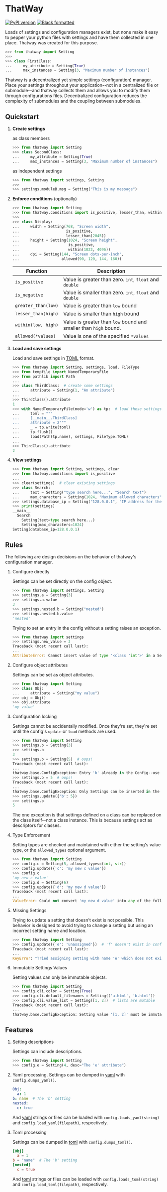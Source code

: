 ThatWay
=======
[![PyPI version](https://img.shields.io/pypi/v/thatway.svg)](https://pypi.org/project/thatway/)
[![Black formatted](https://img.shields.io/badge/code%20style-black-000000.svg)](https://github.com/psf/black)


Loads of settings and configuration managers exist, but none make it easy to pepper your python files with settings and have them collected in one place. Thatway was created for this purpose.

```python
>>> from thatway import Setting
>>>
>>> class FirstClass:
...     my_attribute = Setting(True)
...     max_instances = Setting(3, "Maximum number of instances")

```

Thatway is a decentralized yet simple settings (configuration) manager. Place your settings throughout your application--not in a centralized file or submodule--and thatway collects them and allows you to modify them through configurations files. Decentralized configuration reduces the complexity of submodules and the coupling between submodules.

Quickstart
----------

1. **Create settings**

   as class members

      ```python
      >>> from thatway import Setting    
      >>> class SecondClass:
      ...     my_attribute = Setting(True)
      ...     max_instances = Setting(3, "Maximum number of instances")

      ```

   as independent settings

      ```python
      >>> from thatway import settings, Setting
      >>>
      >>> settings.moduleB.msg = Setting("This is my message")

      ```

2. **Enforce conditions** (optionally)

   ```python
   >>> from thatway import Setting
   >>> from thatway.conditions import is_positive, lesser_than, within, allowed
   >>>
   >>> class Display:
   ...     width = Setting(768, "Screen width", 
   ...                     is_positive,
   ...                     lesser_than(2045))
   ...     height = Setting(1024, "Screen height",
   ...                      is_positive, 
   ...                      within(1023, 4096))
   ...     dpi = Setting(144, "Screen dots-per-inch",
   ...                   allowed(90, 120, 144, 160)) 

   ```

   | Function            | Description                         |
   |---------------------|-------------------------------------|
   | `is_positive`       | Value is greater than zero.  `int`, `float` and `double` |
   | `is_negative`       | Value is smaller than zero. `int`, `float` and `double` |
   | `greater_than(low)` | Value is greater than `low` bound |
   | `lesser_than(high)` | Value is smaller than `high` bound |
   | `within(low, high)` | Value is greater than `low` bound and smaller than `high` bound. |
   | `allowed(*values)`  | Value is one of the specified `*values` |

3. **Load and save settings**

   Load and save settings in [TOML](https://toml.io/en/) format.

    

    ```python
    >>> from thatway import Setting, settings, load, FileType
    >>> from tempfile import NamedTemporaryFile
    >>> from pathlib import Path
    ...
    >>> class ThirdClass:  # create some settings
    ...     attribute = Setting(1, "An attribute")
    ...
    >>> ThirdClass().attribute
    1
    >>> with NamedTemporaryFile(mode='w') as tp:  # load these settings from a file
    ...     toml = """
    ...     [__main__.ThirdClass]
    ...     attribute = 2"""
    ...     _ = tp.write(toml)
    ...     tp.flush()
    ...     load(Path(tp.name), settings, FileType.TOML)
    ...
    >>> ThirdClass().attribute
    2

    ```

3. **View settings**

    ```python
    >>> from thatway import Setting, settings, clear
    >>> from thatway.conditions import is_positive
    ...
    >>> clear(settings)  # clear existing settings
    >>> class Search:
    ...     text = Setting("type search here...", "Search text")
    ...     max_characters = Setting(1024, "Maximum allowed characters", is_positive)
    >>> settings.database_ip = Setting("128.0.0.1", "IP address for the database connection")
    >>> print(settings)
    __main__
      Search
        Setting(text=type search here...)
        Setting(max_characters=1024)
    Setting(database_ip=128.0.0.1)
    
    ```

Rules
-----

The following are design decisions on the behavior of thatway's configuration
manager.

1. Configure directly


    Settings can be set directly on the config object.

    ```python
    >>> from thatway import settings, Setting
    >>> settings.a = Setting(3)
    >>> settings.a.value
    3
    >>> settings.nested.b = Setting("nested")
    >>> settings.nested.b.value
    'nested'

    ```

    Trying to set an entry in the config without a setting raises an exception.

    ```python
    >>> from thatway import settings
    >>> settings.new_value = 3
    Traceback (most recent call last):
    ...
    AttributeError: Cannot insert value of type '<class 'int'>' in a SettingsManager.

    ```

2. Configure object attributes

    Settings can be set as object attributes.

    ```python
    >>> from thatway import Setting
    >>> class Obj:
    ...     attribute = Setting("my value")
    >>> obj = Obj()
    >>> obj.attribute
    'my value'

    ```

3. Configuration locking

    Settings cannot be accidentally modified. Once they're set, they're set until
    the config's ``update`` or ``load`` methods are used.

    ```python
    >>> from thatway import Setting
    >>> settings.b = Setting(3)
    >>> settings.b
    3
    >>> settings.b = Setting(5)  # oops!
    Traceback (most recent call last):
    ...
    thatway.base.ConfigException: Entry 'b' already in the Config--use a Config.update or load method to change its value.
    >>> settings.b = 5  # oops!
    Traceback (most recent call last):
    ...
    thatway.base.ConfigException: Only Settings can be inserted in the Config
    >>> settings.update({'b': 5})
    >>> settings.b
    5
    ```

    The one exception is that settings defined on a class can be replaced on the
    class itself--not a class instance. This is because settings act as
    descriptors for classes.

4. Type Enforcement

    Setting types are checked and maintained with either the setting's value type,
    or the ``allowed_types`` optional argument.

    ```python
    >>> from thatway import Setting
    >>> config.c = Setting(5, allowed_types=(int, str))
    >>> config.update({'c': 'my new c value'})
    >>> config.c
    'my new c value'
    >>> config.d = Setting(6)
    >>> config.update({'d': 'my new d value'})
    Traceback (most recent call last):
    ...
    ValueError: Could not convert 'my new d value' into any of the following types: [<class 'int'>]
    ```

6. Missing Settings

    Trying to update a setting that doesn't exist is not possible. This behavior
    is designed to avoid trying to change a setting but using an incorrect setting
    name and location.

    ```python
    >>> from thatway import Setting
    >>> config.update({'e': 'unassigned'})  # 'f' doesn't exist in config
    Traceback (most recent call last):
    ...
    KeyError: "Tried assigning setting with name 'e' which does not exist in the Config"
    ```

7. Immutable Settings Values

    Setting values can only be immutable objects.

    ```python
    >>> from thatway import Setting
    >>> config.cli.color = Setting(True)
    >>> config.cli.default_filenames = Setting(('a.html', 'b.html'))
    >>> config.cli.value_list = Setting([1, 2])  # lists are mutable
    Traceback (most recent call last):
    ...
    thatway.base.ConfigException: Setting value '[1, 2]' must be immutable
    ```

Features
--------

1. Setting descriptions

    Settings can include descriptions.

    ```python
    >>> from thatway import Setting
    >>> config.e = Setting(4, desc="The 'e' attribute")
    ```

2. Yaml processing. Settings can be dumped in [yaml](https://yaml.org) with `config.dumps_yaml()`.

    ```yaml
    Obj:
      a: 1
    b: name  # The 'b' setting
    nested:
      c: true
    ```

    And [yaml](https://yaml.org) strings or files can be loaded with
    `config.loads_yaml(string)` and `config.load_yaml(filepath)`, respectively.

3. Toml processing

    Settings can be dumped in [toml](https://toml.io/en/) with `config.dumps_toml()`.

    ```toml
    [Obj]
      a = 1
    b = "name"  # The 'b' setting
    [nested]
      c = true
    ```

    And [toml](https://toml.io/en/) strings or files can be loaded with
    `config.loads_toml(string)` and `config.load_toml(filepath)`, respectively.
